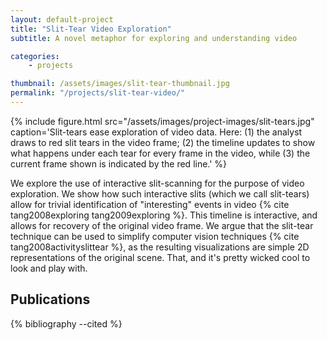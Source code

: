 ```yaml
---
layout: default-project
title: "Slit-Tear Video Exploration"
subtitle: A novel metaphor for exploring and understanding video

categories:
    - projects

thumbnail: /assets/images/slit-tear-thumbnail.jpg
permalink: "/projects/slit-tear-video/"
---
```


{% include figure.html src="/assets/images/project-images/slit-tears.jpg" caption='Slit-tears ease exploration of video data. Here: (1) the analyst draws to red slit tears in the video frame; (2) the timeline updates to show what happens under each tear for every frame in the video, while (3) the current frame shown is indicated by the red line.' %}

We explore the use of interactive slit-scanning for the purpose of video exploration. We show how such interactive slits (which we call slit-tears) allow for trivial identification of "interesting" events in video {% cite tang2008exploring tang2009exploring %}. This timeline is interactive, and allows for recovery of the original video frame. We argue that the slit-tear technique can be used to simplify computer vision techniques {% cite tang2008activityslittear %}, as the resulting visualizations are simple 2D representations of the original scene. That, and it's pretty wicked cool to look and play with.

## Publications

{% bibliography --cited %}

